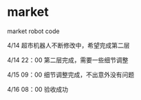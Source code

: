 # market
market robot code

4/14 超市机器人不断修改中，希望完成第二层

4/14 22：00 第二层完成，需要一些细节调整

4/15 09：00 细节调整完成，不出意外没有问题 

4/16 08：00 验收成功
